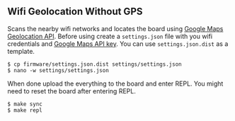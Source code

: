 ## Wifi Geolocation Without GPS

Scans the nearby wifi networks and locates the board using [Google Maps Geolocation API](https://developers.google.com/maps/documentation/geolocation/intro). Before using create a `settings.json` file with you wifi credentials and [Google Maps API key](https://developers.google.com/maps/documentation/geolocation/get-api-key). You can use `settings.json.dist` as a template.

```
$ cp firmware/settings.json.dist settings/settings.json
$ nano -w settings/settings.json
```

When done upload the everything to the board and enter REPL. You might need to reset the board after entering REPL.

```
$ make sync
$ make repl
```

